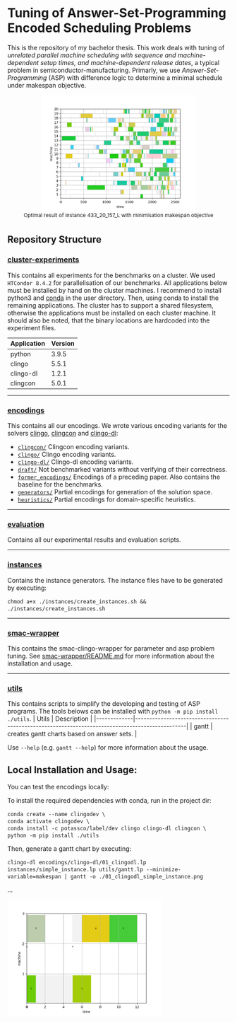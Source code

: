 # Tuning of Answer-Set-Programming Encoded Scheduling Problems
This is the repository of my bachelor thesis. This work deals with tuning of *unrelated parallel machine scheduling with sequence and machine-dependent setup times, and machine-dependent release dates*, a typical problem in semiconductor-manufacturing. Primarly, we use *Answer-Set-Programming* (ASP) with difference logic to determine a minimal schedule under makespan objective.

<p align="center">
  <img src="gantt_433_20_157_L.png" width="350" title="optimal result of instance 433_20_157_L with makespan objective"><br>
  <sup>Optimal result of instance 433_20_157_L with minimisation makespan objective</sup>
</p>

## Repository Structure

### [cluster-experiments](./cluster-experiments)
This contains all experiments for the benchmarks on a cluster.
We used `HTCondor 8.4.2` for parallelisation of our benchmarks.
All applications below must be installed by hand on the cluster machines. I recommend to install python3 and [conda](https://docs.conda.io/en/latest/) in the user directory. Then, using conda to install the remaining applications. The cluster has to support a shared filesystem, otherwise the applications must be installed on each cluster machine. It should also be noted, that the binary locations are hardcoded into the experiment files.

| Application | Version |
|-------------|---------|
| python      | 3.9.5   |
| clingo      | 5.5.1   |
| clingo-dl   | 1.2.1   |
| clingcon    | 5.0.1   |

---

### [encodings](./encodings)
This contains all our encodings. We wrote various encoding variants for the solvers [clingo](https://potassco.org/clingo/), [clingcon](https://potassco.org/clingcon/) and [clingo-dl](https://github.com/potassco/clingo-dl):

* [`clingcon/`](./encodings/clingcon/) Clingcon encoding variants.
* [`clingo/`](./encodings/clingo/) Clingo encoding variants.
* [`clingo-dl/`](./encodings/clingo-dl/) Clingo-dl encoding variants.
* [`draft/`](./encodings/draft/) Not benchmarked variants without verifying of their correctness. 
* [`former_encodings/`](./encodings/former_encodings/) Encodings of a preceding paper. Also contains the baseline for the benchmarks.
* [`generators/`](./encodings/generators/) Partial encodings for generation of the solution space.
* [`heuristics/`](./encodings/heuristics/) Partial encodings for domain-specific heuristics.

---

### [evaluation](./evaluation)
Contains all our experimental results and evaluation scripts.

---

### [instances](./instances)
Contains the instance generators. 
The instance files have to be generated by executing:
```shell
chmod a+x ./instances/create_instances.sh && ./instances/create_instances.sh
```

---

### [smac-wrapper](./smac-wrapper)
This contains the smac-clingo-wrapper for parameter and asp problem tuning. See [smac-wrapper/README.md](./smac-wrapper/README.md) for more information about the installation and usage.

---

### [utils](./utils)
This contains scripts to simplify the developing and testing of ASP programs.
The tools belows can be installed with `python -m pip install ./utils`.
| Utils       | Description                                                                                    |
|-------------|------------------------------------------------------------------------------------------------|
| gantt       | creates gantt charts based on answer sets.                                                     |

Use `--help` (e.g. `gantt --help`) for more information about the usage.


## Local Installation and Usage:

You can test the encodings locally:

To install the required dependencies with conda, run in the project dir:
```shell
conda create --name clingodev \
conda activate clingodev \
conda install -c potassco/label/dev clingo clingo-dl clingcon \
python -m pip install ./utils
```
Then, generate a gantt chart by executing:
```console
clingo-dl encodings/clingo-dl/01_clingodl.lp instances/simple_instance.lp utils/gantt.lp --minimize-variable=makespan | gantt -o ./01_clingodl_simple_instance.png
```
...
<p align="left">
  <img src="simple_instance_gantt.png" width="350" title="gantt example">
</p>
